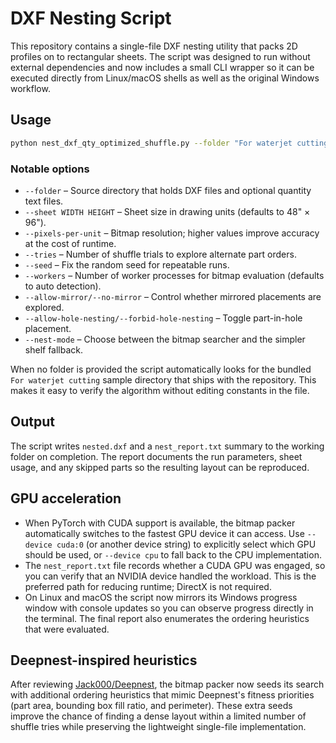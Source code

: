 # DXF Nesting Script

This repository contains a single-file DXF nesting utility that packs 2D profiles on to rectangular sheets.  The script was designed to run without external dependencies and now includes a small CLI wrapper so it can be executed directly from Linux/macOS shells as well as the original Windows workflow.

## Usage

```bash
python nest_dxf_qty_optimized_shuffle.py --folder "For waterjet cutting" --pixels-per-unit 6 --tries 4
```

### Notable options

- `--folder` – Source directory that holds DXF files and optional quantity text files.
- `--sheet WIDTH HEIGHT` – Sheet size in drawing units (defaults to 48" × 96").
- `--pixels-per-unit` – Bitmap resolution; higher values improve accuracy at the cost of runtime.
- `--tries` – Number of shuffle trials to explore alternate part orders.
- `--seed` – Fix the random seed for repeatable runs.
- `--workers` – Number of worker processes for bitmap evaluation (defaults to auto detection).
- `--allow-mirror/--no-mirror` – Control whether mirrored placements are explored.
- `--allow-hole-nesting/--forbid-hole-nesting` – Toggle part-in-hole placement.
- `--nest-mode` – Choose between the bitmap searcher and the simpler shelf fallback.

When no folder is provided the script automatically looks for the bundled `For waterjet cutting` sample directory that ships with the repository.  This makes it easy to verify the algorithm without editing constants in the file.

## Output

The script writes `nested.dxf` and a `nest_report.txt` summary to the working folder on completion.  The report documents the run parameters, sheet usage, and any skipped parts so the resulting layout can be reproduced.

## GPU acceleration

- When PyTorch with CUDA support is available, the bitmap packer automatically switches to the fastest GPU device it can access. Use `--device cuda:0` (or another device string) to explicitly select which GPU should be used, or `--device cpu` to fall back to the CPU implementation.
- The `nest_report.txt` file records whether a CUDA GPU was engaged, so you can verify that an NVIDIA device handled the workload. This is the preferred path for reducing runtime; DirectX is not required.
- On Linux and macOS the script now mirrors its Windows progress window with console updates so you can observe progress directly in the terminal. The final report also enumerates the ordering heuristics that were evaluated.

## Deepnest-inspired heuristics

After reviewing [Jack000/Deepnest](https://github.com/Jack000/Deepnest), the bitmap packer now seeds its search with additional ordering heuristics that mimic Deepnest's fitness priorities (part area, bounding box fill ratio, and perimeter). These extra seeds improve the chance of finding a dense layout within a limited number of shuffle tries while preserving the lightweight single-file implementation.
